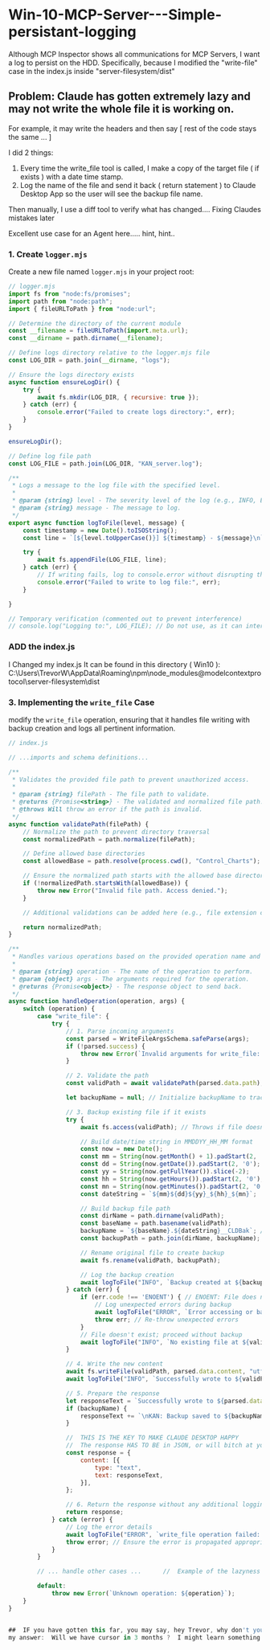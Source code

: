 # Win-10-MCP-Server---Simple-persistant-logging
Although MCP Inspector shows all communications for MCP Servers, I want a log to persist on the HDD.
Specifically, because I modified the "write-file" case in the index.js inside "server-filesystem/dist"

## Problem:  Claude has gotten extremely lazy and may not write the whole file it is working on. 

  For example, it may write the headers and then say
  [ rest of the code stays the same ... ]

I did 2 things:
1.  Every time the write_file tool is called, I make a copy of the target file ( if exists ) with a date time stamp.
2.  Log the name of the file and send it back ( return statement ) to Claude Desktop App so the user will see the backup file name.

Then manually, I use a diff tool to verify what has changed....  Fixing Claudes mistakes later

Excellent use case for an Agent here..... hint, hint..

### 1. Create `logger.mjs`

Create a new file named `logger.mjs` in your project root:

```javascript
// logger.mjs
import fs from "node:fs/promises";
import path from "node:path";
import { fileURLToPath } from "node:url";

// Determine the directory of the current module
const __filename = fileURLToPath(import.meta.url);
const __dirname = path.dirname(__filename);

// Define logs directory relative to the logger.mjs file
const LOG_DIR = path.join(__dirname, "logs");

// Ensure the logs directory exists
async function ensureLogDir() {
    try {
        await fs.mkdir(LOG_DIR, { recursive: true });
    } catch (err) {
        console.error("Failed to create logs directory:", err);
    }
}

ensureLogDir();

// Define log file path
const LOG_FILE = path.join(LOG_DIR, "KAN_server.log");

/**
 * Logs a message to the log file with the specified level.
 *
 * @param {string} level - The severity level of the log (e.g., INFO, ERROR).
 * @param {string} message - The message to log.
 */
export async function logToFile(level, message) {
    const timestamp = new Date().toISOString();
    const line = `[${level.toUpperCase()}] ${timestamp} - ${message}\n`;

    try {
        await fs.appendFile(LOG_FILE, line);
    } catch (err) {
        // If writing fails, log to console.error without disrupting the main flow
        console.error("Failed to write to log file:", err);
    }

}

// Temporary verification (commented out to prevent interference)
// console.log("Logging to:", LOG_FILE); // Do not use, as it can interfere with JSON responses
```


### ADD the index.js
I Changed my index.js
It can be found in this directory ( Win10 ):
C:\Users\TrevorW\AppData\Roaming\npm\node_modules\@modelcontextprotocol\server-filesystem\dist

### 3. Implementing the `write_file` Case

modify the `write_file` operation, ensuring that it handles file writing with backup creation and logs all pertinent information.

```javascript
// index.js

// ...imports and schema definitions...

/**
 * Validates the provided file path to prevent unauthorized access.
 *
 * @param {string} filePath - The file path to validate.
 * @returns {Promise<string>} - The validated and normalized file path.
 * @throws Will throw an error if the path is invalid.
 */
async function validatePath(filePath) {
    // Normalize the path to prevent directory traversal
    const normalizedPath = path.normalize(filePath);

    // Define allowed base directories
    const allowedBase = path.resolve(process.cwd(), "Control_Charts");

    // Ensure the normalized path starts with the allowed base directory
    if (!normalizedPath.startsWith(allowedBase)) {
        throw new Error("Invalid file path. Access denied.");
    }

    // Additional validations can be added here (e.g., file extension checks)

    return normalizedPath;
}

/**
 * Handles various operations based on the provided operation name and arguments.
 *
 * @param {string} operation - The name of the operation to perform.
 * @param {object} args - The arguments required for the operation.
 * @returns {Promise<object>} - The response object to send back.
 */
async function handleOperation(operation, args) {
    switch (operation) {
        case "write_file": {
            try {
                // 1. Parse incoming arguments
                const parsed = WriteFileArgsSchema.safeParse(args);
                if (!parsed.success) {
                    throw new Error(`Invalid arguments for write_file: ${parsed.error}`);
                }

                // 2. Validate the path
                const validPath = await validatePath(parsed.data.path);

                let backupName = null; // Initialize backupName to track if a backup is created

                // 3. Backup existing file if it exists
                try {
                    await fs.access(validPath); // Throws if file doesn't exist

                    // Build date/time string in MMDDYY_HH_MM format
                    const now = new Date();
                    const mm = String(now.getMonth() + 1).padStart(2, '0');
                    const dd = String(now.getDate()).padStart(2, '0');
                    const yy = String(now.getFullYear()).slice(-2);
                    const hh = String(now.getHours()).padStart(2, '0');
                    const mn = String(now.getMinutes()).padStart(2, '0');
                    const dateString = `${mm}${dd}${yy}_${hh}_${mn}`;

                    // Build backup file path
                    const dirName = path.dirname(validPath);
                    const baseName = path.basename(validPath);
                    backupName = `${baseName}.${dateString}__CLDBak`; // Assign to backupName
                    const backupPath = path.join(dirName, backupName);

                    // Rename original file to create backup
                    await fs.rename(validPath, backupPath);

                    // Log the backup creation
                    await logToFile("INFO", `Backup created at ${backupPath}`);
                } catch (err) {
                    if (err.code !== 'ENOENT') { // ENOENT: File does not exist
                        // Log unexpected errors during backup
                        await logToFile("ERROR", `Error accessing or backing up file: ${err.message}`);
                        throw err; // Re-throw unexpected errors
                    }
                    // File doesn't exist; proceed without backup
                    await logToFile("INFO", `No existing file at ${validPath}. No backup created.`);
                }

                // 4. Write the new content
                await fs.writeFile(validPath, parsed.data.content, "utf-8");
                await logToFile("INFO", `Successfully wrote to ${validPath}`);

                // 5. Prepare the response
                let responseText = `Successfully wrote to ${parsed.data.path}`;
                if (backupName) {
                    responseText += `\nKAN: Backup saved to ${backupName}`;
                }

                //  THIS IS THE KEY TO MAKE CLAUDE DESKTOP HAPPY
                //  The response HAS TO BE in JSON, or will bitch at you
                const response = {
                    content: [{
                        type: "text",
                        text: responseText,
                    }],
                };

                // 6. Return the response without any additional logging
                return response;
            } catch (error) {
                // Log the error details
                await logToFile("ERROR", `write_file operation failed: ${error.message}`);
                throw error; // Ensure the error is propagated appropriately
            }
        }

        // ... handle other cases ...      //  Example of the lazyness I am dealing with here ....

        default:
            throw new Error(`Unknown operation: ${operation}`);
    }
}


##  IF you have gotten this far, you may say, hey Trevor, why don't you use an IDE like cursor to add this functionality.
my answer:  Will we have cursor in 3 months ?  I might learn something now before Windows 10 is totally voice mode....
